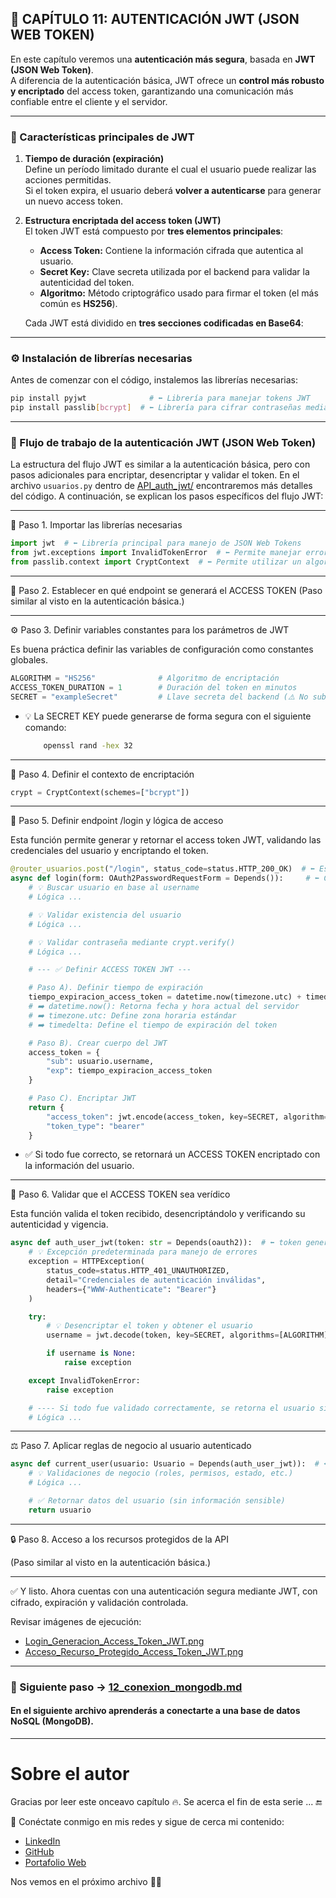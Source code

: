 ## 🧠 CAPÍTULO 11: AUTENTICACIÓN JWT (JSON WEB TOKEN)

En este capítulo veremos una **autenticación más segura**, basada en **JWT (JSON Web Token)**.  
A diferencia de la autenticación básica, JWT ofrece un **control más robusto y encriptado** del access token, garantizando una comunicación más confiable entre el cliente y el servidor.

---

### 🔐 Características principales de JWT

1. **Tiempo de duración (expiración)**  
   Define un período limitado durante el cual el usuario puede realizar las acciones permitidas.  
   Si el token expira, el usuario deberá **volver a autenticarse** para generar un nuevo access token.

2. **Estructura encriptada del access token (JWT)**  
   El token JWT está compuesto por **tres elementos principales**:
   - **Access Token:** Contiene la información cifrada que autentica al usuario.
   - **Secret Key:** Clave secreta utilizada por el backend para validar la autenticidad del token.
   - **Algoritmo:** Método criptográfico usado para firmar el token (el más común es **HS256**).

   Cada JWT está dividido en **tres secciones codificadas en Base64**:


---

### ⚙️ Instalación de librerías necesarias

Antes de comenzar con el código, instalemos las librerías necesarias:

```bash
pip install pyjwt              # ⬅️ Librería para manejar tokens JWT
pip install passlib[bcrypt]  # ⬅️ Librería para cifrar contraseñas mediante algoritmos seguros
```
---
### 🔎 Flujo de trabajo de la autenticación JWT (JSON Web Token)

La estructura del flujo JWT es similar a la autenticación básica, pero con pasos adicionales para encriptar, desencriptar y validar el token.
En el archivo `usuarios.py` dentro de 
[API_auth_jwt/](https://github.com/BrayanR03/PYTHON-API-DESDE-CERO/blob/main/PythonApiDesdeCero/development/API_auth_jwt/routers/usuarios.py)
encontraremos más detalles del código. A continuación, se explican los pasos específicos del flujo JWT:

---

🧩 Paso 1. Importar las librerías necesarias
```python
import jwt  # ⬅️ Librería principal para manejo de JSON Web Tokens
from jwt.exceptions import InvalidTokenError  # ⬅️ Permite manejar errores de tokens inválidos
from passlib.context import CryptContext  # ⬅️ Permite utilizar un algoritmo de encriptación
```
---

🔑 Paso 2. Establecer en qué endpoint se generará el ACCESS TOKEN
(Paso similar al visto en la autenticación básica.)

---

⚙️ Paso 3. Definir variables constantes para los parámetros de JWT

Es buena práctica definir las variables de configuración como constantes globales.
```python
ALGORITHM = "HS256"              # Algoritmo de encriptación
ACCESS_TOKEN_DURATION = 1        # Duración del token en minutos
SECRET = "exampleSecret"         # Llave secreta del backend (⚠️ No subir al repositorio público)
```
* 💡 La SECRET KEY puede generarse de forma segura con el siguiente comando:
    ```bash
        openssl rand -hex 32
    ```
---

🧮 Paso 4. Definir el contexto de encriptación
```python
crypt = CryptContext(schemes=["bcrypt"])
```

---

🔐 Paso 5. Definir endpoint /login y lógica de acceso

Esta función permite generar y retornar el access token JWT, validando las credenciales del usuario y encriptando el token.

```python
@router_usuarios.post("/login", status_code=status.HTTP_200_OK)  # ⬅️ Establecemos el endpoint "/login"
async def login(form: OAuth2PasswordRequestForm = Depends()):     # ⬅️ Captura de credenciales con seguridad
    # 💡 Buscar usuario en base al username
    # Lógica ...

    # 💡 Validar existencia del usuario
    # Lógica ...

    # 💡 Validar contraseña mediante crypt.verify()
    # Lógica ...

    # --- ✅ Definir ACCESS TOKEN JWT ---

    # Paso A). Definir tiempo de expiración
    tiempo_expiracion_access_token = datetime.now(timezone.utc) + timedelta(minutes=ACCESS_TOKEN_DURATION)
    # ➡️ datetime.now(): Retorna fecha y hora actual del servidor
    # ➡️ timezone.utc: Define zona horaria estándar
    # ➡️ timedelta: Define el tiempo de expiración del token

    # Paso B). Crear cuerpo del JWT
    access_token = {
        "sub": usuario.username,
        "exp": tiempo_expiracion_access_token
    }

    # Paso C). Encriptar JWT
    return {
        "access_token": jwt.encode(access_token, key=SECRET, algorithm=ALGORITHM),
        "token_type": "bearer"
    }
```
* ✅ Si todo fue correcto, se retornará un ACCESS TOKEN encriptado con la información del usuario.
---

🧠 Paso 6. Validar que el ACCESS TOKEN sea verídico

Esta función valida el token recibido, desencriptándolo y verificando su autenticidad y vigencia.
```python
async def auth_user_jwt(token: str = Depends(oauth2)):  # ⬅️ token generado en el paso 5
    # 💡 Excepción predeterminada para manejo de errores
    exception = HTTPException(
        status_code=status.HTTP_401_UNAUTHORIZED,
        detail="Credenciales de autenticación inválidas",
        headers={"WWW-Authenticate": "Bearer"}
    )

    try:
        # 💡 Desencriptar el token y obtener el usuario
        username = jwt.decode(token, key=SECRET, algorithms=[ALGORITHM]).get("sub")

        if username is None:
            raise exception

    except InvalidTokenError:
        raise exception

    # ---- Si todo fue validado correctamente, se retorna el usuario sin datos sensibles
    # Lógica ...
```
---

⚖️ Paso 7. Aplicar reglas de negocio al usuario autenticado
```python
async def current_user(usuario: Usuario = Depends(auth_user_jwt)):  # ⬅️ token validado como parámetro
    # 💡 Validaciones de negocio (roles, permisos, estado, etc.)
    # Lógica ...

    # ✅ Retornar datos del usuario (sin información sensible)
    return usuario

```
---
🔒 Paso 8. Acceso a los recursos protegidos de la API

(Paso similar al visto en la autenticación básica.)

---

✅ Y listo. Ahora cuentas con una autenticación segura mediante JWT, con cifrado, expiración y validación controlada.


Revisar imágenes de ejecución: 
* [Login_Generacion_Access_Token_JWT.png](https://github.com/BrayanR03/PYTHON-API-DESDE-CERO/blob/main/PythonApiDesdeCero/assets/Login_Generacion_Access_Token_JWT.png)
* [Acceso_Recurso_Protegido_Access_Token_JWT.png](https://github.com/BrayanR03/PYTHON-API-DESDE-CERO/blob/main/PythonApiDesdeCero/assets/Acceso_Recurso_Protegido_Access_Token_JWT.png)


---
### 📖 Siguiente paso → [12_conexion_mongodb.md](https://github.com/BrayanR03/PYTHON-API-DESDE-CERO/blob/main/PythonApiDesdeCero/documentation/12_conexion_mongodb.md)  
#### En el siguiente archivo aprenderás a conectarte a una base de datos NoSQL (MongoDB).
---
# Sobre el autor  

Gracias por leer este onceavo capítulo 🔥. Se acerca el fin de esta serie ... 🔚  

🔗 Conéctate conmigo en mis redes y sigue de cerca mi contenido:  
- [LinkedIn](https://www.linkedin.com/in/brayan-rafael-neciosup-bola%C3%B1os-407a59246/)  
- [GitHub](https://github.com/BrayanR03)  
- [Portafolio Web](https://bryanneciosup626.wixsite.com/brayandataanalitics)  


Nos vemos en el próximo archivo 👊🚀  